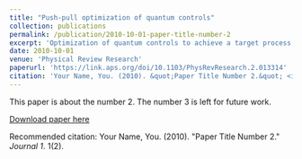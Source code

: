 ```yaml
---
title: "Push-pull optimization of quantum controls"
collection: publications
permalink: /publication/2010-10-01-paper-title-number-2
excerpt: 'Optimization of quantum controls to achieve a target process is centered around an objective function comparing the realized process with the target. We propose an objective function that incorporates not only the target operator but also a set of its orthogonal operators whose combined influence leads to an efficient exploration of the parameter space, faster convergence, and extraction of superior solutions. The push-pull optimization, as we call it, can be adopted in various quantum control scenarios. We describe adopting it for gradient based and variational-principle based approaches. Numerical analysis of quantum registers with up to seven qubits reveals significant benefits of the push-pull optimization. We describe applying the push-pull optimization to prepare a long-lived singlet order in a two-qubit system using NMR techniques.'
date: 2010-10-01
venue: 'Physical Review Research'
paperurl: 'https://link.aps.org/doi/10.1103/PhysRevResearch.2.013314'
citation: 'Your Name, You. (2010). &quot;Paper Title Number 2.&quot; <i>Journal 1</i>. 1(2).'
---
```

This paper is about the number 2. The number 3 is left for future work.

[Download paper here](https://journals.aps.org/prresearch/pdf/10.1103/PhysRevResearch.2.013314)

Recommended citation: Your Name, You. (2010). "Paper Title Number 2." <i>Journal 1</i>. 1(2).
